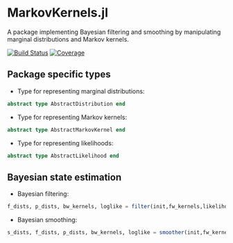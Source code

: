 # MarkovKernels.jl 

A package implementing Bayesian filtering and smoothing by manipulating marginal distributions and Markov kernels.

[![Build Status](https://github.com/filtron/MarkovKernels.jl/actions/workflows/CI.yml/badge.svg?branch=main)](https://github.com/filtron/MarkovKernels.jl/actions/workflows/CI.yml?query=branch%3Amain)
[![Coverage](https://codecov.io/gh/filtron/MarkovKernels.jl/branch/main/graph/badge.svg)](https://codecov.io/gh/filtron/MarkovKernels.jl)

## Package specific types

* Type for representing marginal distributions: 

```julia
abstract type AbstractDistribution end
```

* Type for representing Markov kernels: 

```julia
abstract type AbstractMarkovKernel end
```

* Type for representing likelihoods: 

```julia
abstract type AbstractLikelihood end
```

## Bayesian state estimation 

* Bayesian filtering:
```julia
f_dists, p_dists, bw_kernels, loglike = filter(init,fw_kernels,likelihoods)
```

* Bayesian smoothing: 
```julia
s_dists, f_dists, p_dists, bw_kernels, loglike = smoother(init,fw_kernels,likelihoods)
```

